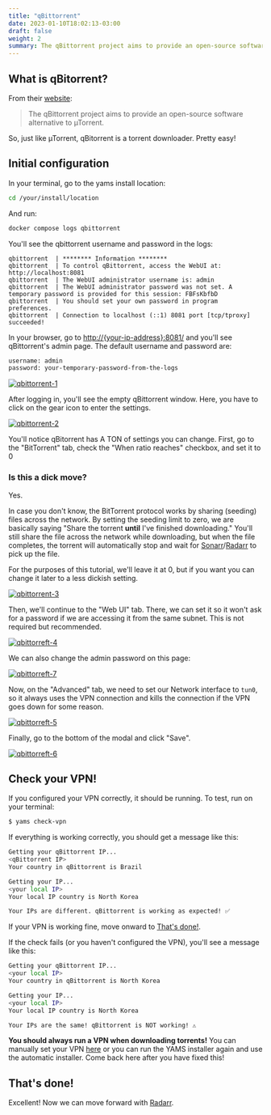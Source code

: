 ```yaml
---
title: "qBittorrent"
date: 2023-01-10T18:02:13-03:00
draft: false
weight: 2
summary: The qBittorrent project aims to provide an open-source software alternative to µTorrent.
---
```


## What is qBitorrent?

From their [website](https://www.qbittorrent.org/):

> The qBittorrent project aims to provide an open-source software alternative to µTorrent.

So, just like µTorrent, qBitorrent is a torrent downloader. Pretty easy!

## Initial configuration

In your terminal, go to the yams install location:
```sh 
cd /your/install/location
```

And run:
```sh 
docker compose logs qbittorrent
```

You'll see the qbittorrent username and password in the logs:
```
qbittorrent  | ******** Information ********
qbittorrent  | To control qBittorrent, access the WebUI at: http://localhost:8081
qbittorrent  | The WebUI administrator username is: admin
qbittorrent  | The WebUI administrator password was not set. A temporary password is provided for this session: FBFsKbfbD
qbittorrent  | You should set your own password in program preferences.
qbittorrent  | Connection to localhost (::1) 8081 port [tcp/tproxy] succeeded!
```

In your browser, go to [http://{your-ip-address}:8081/]() and you'll see qBittorrent's admin page. The default username and password are:

```sh
username: admin
password: your-temporary-password-from-the-logs
```

[![qbittorrent-1](/pics/qbittorrent-1.png)](/pics/qbittorrent-1.png)

After logging in, you'll see the empty qBittorrent window. Here, you have to click on the gear icon to enter the settings.

[![qbittorrent-2](/pics/qbittorrent-2.png)](/pics/qbittorrent-2.png)

You'll notice qBitorrent has A TON of settings you can change. First, go to the "BitTorrent" tab, check the "When ratio reaches" checkbox, and set it to 0

### Is this a dick move?

Yes.

In case you don't know, the BitTorrent protocol works by sharing (seeding) files across the network. By setting the seeding limit to zero, we are basically saying "Share the torrent **until** I've finished downloading." You'll still share the file across the network while downloading, but when the file completes, the torrent will automatically stop and wait for [Sonarr](/config/sonarr)/[Radarr](/config/radarr) to pick up the file.

For the purposes of this tutorial, we'll leave it at 0, but if you want you can change it later to a less dickish setting.

[![qbittorrent-3](/pics/qbittorrent-3.png)](/pics/qbittorrent-3.png)

Then, we'll continue to the "Web UI" tab. There, we can set it so it won't ask for a password if we are accessing it from the same subnet. This is not required but recommended.

[![qbittorreft-4](/pics/qbittorrent-4.png)](/pics/qbittorrent-4.png)

We can also change the admin password on this page:

[![qbittorreft-7](/pics/qbittorrent-7.png)](/pics/qbittorrent-7.png)

Now, on the "Advanced" tab, we need to set our Network interface to `tun0`, so it always uses the VPN connection and kills the connection if the VPN goes down for some reason.

[![qbittorreft-5](/pics/qbittorrent-5.png)](/pics/qbittorrent-5.png)

Finally, go to the bottom of the modal and click "Save".

[![qbittorreft-6](/pics/qbittorrent-6.png)](/pics/qbittorrent-6.png)

## Check your VPN!

If you configured your VPN correctly, it should be running. To test, run on your terminal:

```bash
$ yams check-vpn
```

If everything is working correctly, you should get a message like this:

```bash
Getting your qBittorrent IP...
<qBittorrent IP>
Your country in qBittorrent is Brazil

Getting your IP...
<your local IP>
Your local IP country is North Korea

Your IPs are different. qBittorrent is working as expected! ✅
```
If your VPN is working fine, move onward to [That's done!](#thats-done).

If the check fails (or you haven't configured the VPN), you'll see a message like this:

```bash
Getting your qBittorrent IP...
<your local IP>
Your country in qBittorrent is North Korea

Getting your IP...
<your local IP>
Your local IP country is North Korea

Your IPs are the same! qBittorrent is NOT working! ⚠️
```

**You should always run a VPN when downloading torrents!** You can manually set your VPN [here](/advanced/vpn/#manual-configuration) or you can run the YAMS installer again and use the automatic installer. Come back here after you have fixed this!


## That's done!

Excellent! Now we can move forward with [Radarr](/config/radarr).
